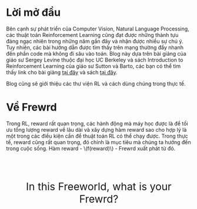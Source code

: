 # Lời mở đầu
Bên cạnh sự phát triển của Computer Vision, Natural Language Processing,
các thuật toán Reinforcement Learning cũng đạt được những thành tựu đáng
ngạc nhiên trong những năm gần đây và nhận được nhiều sự chú ý.
Tuy nhiên, các bài hướng dẫn được tìm thấy trên mạng thường đẩy nhanh đến
phần code mà không đi sâu vào toán.
Blog này dựa trên bài giảng của giáo sư Sergey Levine thuộc đại học UC Berkeley
và sách Introduction to Reinforcement Learning của giáo sư Sutton và Barto,
các bạn có thể tìm thấy link cho bài giảng
[tại đây](http://rail.eecs.berkeley.edu/deeprlcourse/)
và sách [tại đây](http://incompleteideas.net/book/bookdraft2017nov5.pdf).

Blog cũng sẽ giới thiệu các thư viện RL và cách dùng chúng trong
thực tế.

# Về Frew<i class="fas fa-angle-double-up" ></i>rd
Trong RL, reward rất quan trọng, các hành động mà máy học được là để
tối ưu tổng lượng reward về lâu dài và xây dựng hàm reward sao cho hợp lý
là một trong các điều kiện cần để thuật toán RL có thể chạy được. Trong thực tế,
reward cũng rất quan trọng, đó chính là mục tiêu mà chúng ta hướng đến
trong cuộc sống.
Hàm reward - \\(f(reward)\\) - Frew<i class="fas fa-angle-double-up" ></i>rd
xuất phát từ đó.
<br/>
<br/>
<br/>
<br/>
<p align="center" style="font-size:200%;">In this Freeworld, what is your Frew<i class="fas fa-angle-double-up" ></i>rd?</p>


